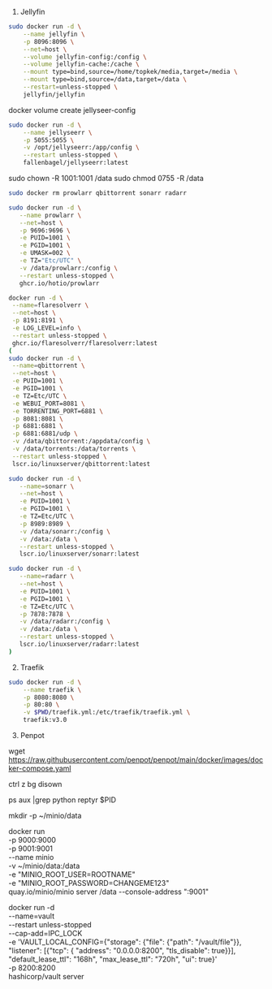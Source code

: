 1. Jellyfin

```bash
sudo docker run -d \
    --name jellyfin \
    -p 8096:8096 \
    --net=host \
    --volume jellyfin-config:/config \
    --volume jellyfin-cache:/cache \
    --mount type=bind,source=/home/topkek/media,target=/media \
    --mount type=bind,source=/data,target=/data \
    --restart=unless-stopped \
    jellyfin/jellyfin
```
docker volume create jellyseer-config

```bash
sudo docker run -d \
    --name jellyseerr \
    -p 5055:5055 \
    -v /opt/jellyseerr:/app/config \
    --restart unless-stopped \
    fallenbagel/jellyseerr:latest
 ```

sudo chown -R 1001:1001 /data
sudo chmod 0755 -R /data

 ```bash
 sudo docker rm prowlarr qbittorrent sonarr radarr

sudo docker run -d \
    --name prowlarr \
    --net=host \
    -p 9696:9696 \
    -e PUID=1001 \
    -e PGID=1001 \
    -e UMASK=002 \
    -e TZ="Etc/UTC" \
    -v /data/prowlarr:/config \
    --restart unless-stopped \
    ghcr.io/hotio/prowlarr

docker run -d \
  --name=flaresolverr \
  --net=host \
  -p 8191:8191 \
  -e LOG_LEVEL=info \
  --restart unless-stopped \
  ghcr.io/flaresolverr/flaresolverr:latest
(
sudo docker run -d \
  --name=qbittorrent \
  --net=host \
  -e PUID=1001 \
  -e PGID=1001 \
  -e TZ=Etc/UTC \
  -e WEBUI_PORT=8081 \
  -e TORRENTING_PORT=6881 \
  -p 8081:8081 \
  -p 6881:6881 \
  -p 6881:6881/udp \
  -v /data/qbittorrent:/appdata/config \
  -v /data/torrents:/data/torrents \
  --restart unless-stopped \
  lscr.io/linuxserver/qbittorrent:latest

sudo docker run -d \
    --name=sonarr \
    --net=host \
    -e PUID=1001 \
    -e PGID=1001 \
    -e TZ=Etc/UTC \
    -p 8989:8989 \
    -v /data/sonarr:/config \
    -v /data:/data \
    --restart unless-stopped \
    lscr.io/linuxserver/sonarr:latest

sudo docker run -d \
    --name=radarr \
    --net=host \
    -e PUID=1001 \
    -e PGID=1001 \
    -e TZ=Etc/UTC \
    -p 7878:7878 \
    -v /data/radarr:/config \
    -v /data:/data \
    --restart unless-stopped \
    lscr.io/linuxserver/radarr:latest
)
 ```


2. Traefik

```bash
sudo docker run -d \
    --name traefik \
    -p 8080:8080 \
    -p 80:80 \
    -v $PWD/traefik.yml:/etc/traefik/traefik.yml \
    traefik:v3.0
```

3. Penpot

wget https://raw.githubusercontent.com/penpot/penpot/main/docker/images/docker-compose.yaml


ctrl z
bg
disown

ps aux |grep python
reptyr $PID



mkdir -p ~/minio/data

docker run \
   -p 9000:9000 \
   -p 9001:9001 \
   --name minio \
   -v ~/minio/data:/data \
   -e "MINIO_ROOT_USER=ROOTNAME" \
   -e "MINIO_ROOT_PASSWORD=CHANGEME123" \
   quay.io/minio/minio server /data --console-address ":9001"


docker run -d \
    --name=vault \
    --restart unless-stopped \
    --cap-add=IPC_LOCK \
    -e 'VAULT_LOCAL_CONFIG={"storage": {"file": {"path": "/vault/file"}}, "listener": [{"tcp": { "address": "0.0.0.0:8200", "tls_disable": true}}], "default_lease_ttl": "168h", "max_lease_ttl": "720h", "ui": true}' \
    -p 8200:8200 \
    hashicorp/vault server
